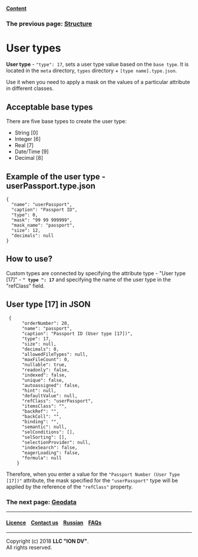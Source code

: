 #### [Content](/docs/en/index.md)

### The previous page: [Structure](/docs/en/2_system_description/metadata_structure/meta_class/type_isstruct16.md)

# User types

**User type** - `"type": 17`, sets a user type value based on the `base type`. It is located in the `meta` directory, `types` directory + `[type name].type.json`.  

Use it when you need to apply a mask on the values of a particular attribute in different classes. 

## Acceptable base types 
There are five base types to create the user type:

* String [0]
* Integer [6]
* Real [7]
* Date/Time [9]
* Decimal [8]

## Example of the user type - userPassport.type.json
```
{
  "name": "userPassport",
  "caption": "Passport ID",
  "type": 0,
  "mask": "99 99 999999",
  "mask_name": "passport",
  "size": 12,
  "decimals": null
}
```


## How to use?

Custom types are connected by specifying the attribute type - "User type [17]" - __`" type ": 17`__ and specifying the name of the user type in the "refClass" field.

## User type [17] in JSON

```
 {
      "orderNumber": 20,
      "name": "passport",
      "caption": "Passport ID (User type [17])",
      "type": 17,
      "size": null,
      "decimals": 0,
      "allowedFileTypes": null,
      "maxFileCount": 0,
      "nullable": true,
      "readonly": false,
      "indexed": false,
      "unique": false,
      "autoassigned": false,
      "hint": null,
      "defaultValue": null,
      "refClass": "userPassport",
      "itemsClass": "",
      "backRef": "",
      "backColl": "",
      "binding": "",
      "semantic": null,
      "selConditions": [],
      "selSorting": [],
      "selectionProvider": null,
      "indexSearch": false,
      "eagerLoading": false,
      "formula": null
    }
```

Therefore, when you enter a value for the `"Passport Number (User Type [17])"` attribute, the mask specified for the `"userPassport"`  type will be applied by the reference of the `"refClass"` property.

### The next page: [Geodata](/docs/en/2_system_description/metadata_structure/meta_class/type_geodata100.md)
--------------------------------------------------------------------------  


 #### [Licence](/LICENCE.md) &ensp;  [Contact us](https://iondv.com) &ensp;  [Russian](/docs/ru/2_system_description/metadata_structure/meta_class/type_user17.md)   &ensp; [FAQs](/faqs.md)          



--------------------------------------------------------------------------  

Copyright (c) 2018 **LLC "ION DV"**.   
All rights reserved. 